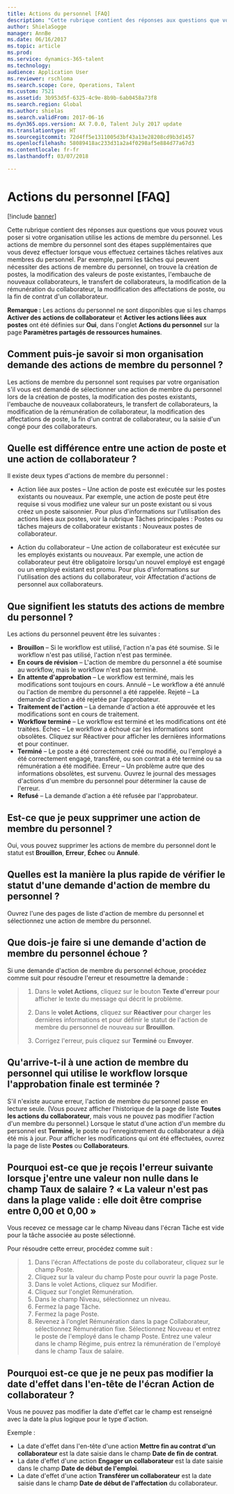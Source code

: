 ```yaml
---
title: Actions du personnel [FAQ]
description: "Cette rubrique contient des réponses aux questions que vous pouvez vous poser si votre organisation utilise les actions de membre du personnel. Les actions de membre du personnel sont des étapes supplémentaires que vous devez effectuer lorsque vous effectuez certaines tâches relatives aux membres du personnel."
author: ShielaSogge
manager: AnnBe
ms.date: 06/16/2017
ms.topic: article
ms.prod: 
ms.service: dynamics-365-talent
ms.technology: 
audience: Application User
ms.reviewer: rschloma
ms.search.scope: Core, Operations, Talent
ms.custom: 7521
ms.assetid: 3b953d5f-6325-4c9e-8b9b-6ab0458a73f8
ms.search.region: Global
ms.author: shielas
ms.search.validFrom: 2017-06-16
ms.dyn365.ops.version: AX 7.0.0, Talent July 2017 update
ms.translationtype: HT
ms.sourcegitcommit: 72d4ff5e1311005d3bf43a13e28208cd9b3d1457
ms.openlocfilehash: 58089418ac233d31a2a4f0298af5e884d77a67d3
ms.contentlocale: fr-fr
ms.lasthandoff: 03/07/2018

---
```


# <a name="personnel-actions-faq"></a>Actions du personnel [FAQ]

[!include [banner](includes/banner.md)]

Cette rubrique contient des réponses aux questions que vous pouvez vous poser si votre organisation utilise les actions de membre du personnel. Les actions de membre du personnel sont des étapes supplémentaires que vous devez effectuer lorsque vous effectuez certaines tâches relatives aux membres du personnel. Par exemple, parmi les tâches qui peuvent nécessiter des actions de membre du personnel, on trouve la création de postes, la modification des valeurs de poste existantes, l'embauche de nouveaux collaborateurs, le transfert de collaborateurs, la modification de la rémunération du collaborateur, la modification des affectations de poste, ou la fin de contrat d'un collaborateur.

**Remarque :** Les actions du personnel ne sont disponibles que si les champs **Activer des actions de collaborateur** et **Activer les actions liées aux postes** ont été définies sur **Oui**, dans l'onglet **Actions du personnel** sur la page **Paramètres partagés de ressources humaines**. 

## <a name="how-can-i-tell-if-my-organization-requires-personnel-actions"></a>Comment puis-je savoir si mon organisation demande des actions de membre du personnel ?
Les actions de membre du personnel sont requises par votre organisation s'il vous est demandé de sélectionner une action de membre du personnel lors de la création de postes, la modification des postes existants, l'embauche de nouveaux collaborateurs, le transfert de collaborateurs, la modification de la rémunération de collaborateur, la modification des affectations de poste, la fin d'un contrat de collaborateur, ou la saisie d'un congé pour des collaborateurs. 

## <a name="what-is-the-difference-between-a-position-action-and-a-worker-action"></a>Quelle est différence entre une action de poste et une action de collaborateur ?
Il existe deux types d'actions de membre du personnel :

- Action liée aux postes – Une action de poste est exécutée sur les postes existants ou nouveaux. Par exemple, une action de poste peut être requise si vous modifiez une valeur sur un poste existant ou si vous créez un poste saisonnier. Pour plus d'informations sur l'utilisation des actions liées aux postes, voir la rubrique Tâches principales : Postes ou tâches majeurs de collaborateur existants : Nouveaux postes de collaborateur.

- Action du collaborateur – Une action de collaborateur est exécutée sur les employés existants ou nouveaux. Par exemple, une action de collaborateur peut être obligatoire lorsqu'un nouvel employé est engagé ou un employé existant est promu. Pour plus d'informations sur l'utilisation des actions du collaborateur, voir Affectation d'actions de personnel aux collaborateurs.

## <a name="what-do-the-statuses-of-the-personnel-actions-mean"></a>Que signifient les statuts des actions de membre du personnel ?
Les actions du personnel peuvent être les suivantes :

- **Brouillon** – Si le workflow est utilisé, l'action n'a pas été soumise. Si le workflow n'est pas utilisé, l'action n'est pas terminée.
- **En cours de révision** – L'action de membre du personnel a été soumise au workflow, mais le workflow n'est pas terminé.
- **En attente d'approbation** – Le workflow est terminé, mais les modifications sont toujours en cours. Annulé – Le workflow a été annulé ou l'action de membre du personnel a été rappelée. Rejeté – La demande d'action a été rejetée par l'approbateur.
- **Traitement de l'action** – La demande d'action a été approuvée et les modifications sont en cours de traitement.
- **Workflow terminé** – Le workflow est terminé et les modifications ont été traitées. Échec – Le workflow a échoué car les informations sont obsolètes. Cliquez sur Réactiver pour afficher les dernières informations et pour continuer.
- **Terminé** – Le poste a été correctement créé ou modifié, ou l'employé a été correctement engagé, transféré, ou son contrat a été terminé ou sa rémunération a été modifiée. Erreur – Un problème autre que des informations obsolètes, est survenu. Ouvrez le journal des messages d'actions d'un membre du personnel pour déterminer la cause de l'erreur.
- **Refusé** – La demande d'action a été refusée par l'approbateur.

## <a name="can-i-delete-a-personnel-action"></a>Est-ce que je peux supprimer une action de membre du personnel ?
Oui, vous pouvez supprimer les actions de membre du personnel dont le statut est **Brouillon**, **Erreur**, **Échec** ou **Annulé**.

## <a name="what-is-the-fastest-way-to-check-the-status-of-a-personnel-action-request"></a>Quelles est la manière la plus rapide de vérifier le statut d'une demande d'action de membre du personnel ?
Ouvrez l'une des pages de liste d'action de membre du personnel et sélectionnez une action de membre du personnel.

## <a name="what-should-i-do-if-a-personnel-action-request-fails"></a>Que dois-je faire si une demande d'action de membre du personnel échoue ?
Si une demande d'action de membre du personnel échoue, procédez comme suit pour résoudre l'erreur et resoumettre la demande :

> 1. Dans le **volet Actions**, cliquez sur le bouton **Texte d'erreur** pour afficher le texte du message qui décrit le problème.
> 
> 2. Dans le **volet Actions**, cliquez sur **Réactiver** pour charger les dernières informations et pour définir le statut de l'action de membre du personnel de nouveau sur **Brouillon**.
> 
> 3. Corrigez l'erreur, puis cliquez sur **Terminé** ou **Envoyer**.

## <a name="what-happens-to-a-personnel-action-that-uses-workflow-when-the-final-approval-is-completed"></a>Qu'arrive-t-il à une action de membre du personnel qui utilise le workflow lorsque l'approbation finale est terminée ?
S'il n'existe aucune erreur, l'action de membre du personnel passe en lecture seule. (Vous pouvez afficher l'historique de la page de liste **Toutes les actions du collaborateur**, mais vous ne pouvez pas modifier l'action d'un membre du personnel.) Lorsque le statut d'une action d'un membre du personnel est **Terminé**, le poste ou l'enregistrement du collaborateur a déjà été mis à jour. Pour afficher les modifications qui ont été effectuées, ouvrez la page de liste **Postes** ou **Collaborateurs**.

## <a name="why-do-i-receive-the-following-error-when-i-enter-a-non-zero-value-in-the-pay-rate-field-the-value-is-out-of-its-valid-range--it-much-be-between-000-and-000"></a>Pourquoi est-ce que je reçois l'erreur suivante lorsque j'entre une valeur non nulle dans le champ Taux de salaire ? « La valeur n'est pas dans la plage valide : elle doit être comprise entre 0,00 et 0,00 »
Vous recevez ce message car le champ Niveau dans l'écran Tâche est vide pour la tâche associée au poste sélectionné.

Pour résoudre cette erreur, procédez comme suit :

> 1. Dans l'écran Affectations de poste du collaborateur, cliquez sur le champ Poste.  
> 2. Cliquez sur la valeur du champ Poste pour ouvrir la page Poste.
> 3. Dans le volet Actions, cliquez sur Modifier.
> 4. Cliquez sur l'onglet Rémunération.
> 5. Dans le champ Niveau, sélectionnez un niveau.
> 6. Fermez la page Tâche.
> 7. Fermez la page Poste.
> 8. Revenez à l'onglet Rémunération dans la page Collaborateur, sélectionnez Rémunération fixe.  Sélectionnez Nouveau et entrez le poste de l'employé dans le champ Poste.  Entrez une valeur dans le champ Régime, puis entrez la rémunération de l'employé dans le champ Taux de salaire.

## <a name="why-cant-i-change-the-effective-date-in-the-header-of-the-worker-action-form"></a>Pourquoi est-ce que je ne peux pas modifier la date d'effet dans l'en-tête de l'écran Action de collaborateur ?
Vous ne pouvez pas modifier la date d'effet car le champ est renseigné avec la date la plus logique pour le type d'action.

Exemple :

- La date d'effet dans l'en-tête d'une action **Mettre fin au contrat d'un collaborateur** est la date saisie dans le champ **Date de fin de contrat**.
- La date d'effet d'une action **Engager un collaborateur** est la date saisie dans le champ **Date de début de l'emploi**.
- La date d'effet d'une action **Transférer un collaborateur** est la date saisie dans le champ **Date de début de l'affectation** du collaborateur.



